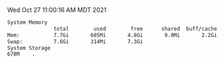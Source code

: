 Wed Oct 27 11:00:16 AM MDT 2021
```bash
System Memory
               total        used        free      shared  buff/cache   available
Mem:           7.7Gi       685Mi       4.8Gi       9.0Mi       2.2Gi       6.6Gi
Swap:          7.6Gi       314Mi       7.3Gi
System Storage
678M	.
```
```bash
